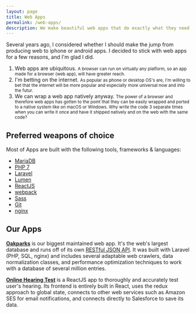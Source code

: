 ```yaml
---
layout: page
title: Web Apps
permalink: /web-apps/
description: We make beautiful web apps that do exactly what they need to.
---
```


Several years ago, I considered whether I should make the jump from producing web to iphone or android apps. I decided to stick with web apps for a few reasons, and I'm glad I did. 

1. Web apps are ubiquitous. <small>A browser can run on virtually any platform, so an app made for a browser (web app), will have greater reach. </small>
2. I'm betting on the internet. <small>As popular as phone or desktop OS's are, I'm willing to bet that the internet will be more popular and especially more universal now and into the futur.</small>
3. We can wrap a web app natively anyway. <small>The power of a browser and therefore web apps has gotten to the point that they can be easily wrapped and ported to a native system like on macOS or Windows. Why write the code 3 separate times when you can write it once and have it shipped natively and on the web with the same code?</small>

## Preferred weapons of choice
Most of Apps are built with the following tools, frameworks & languages:

- [MariaDB](https://mariadb.org/)
- [PHP 7](http://php.net/)
- [Laravel](https://laravel.com/)
- [Lumen](https://lumen.laravel.com/)
- [ReactJS](https://facebook.github.io/react/)
- [webpack](https://webpack.js.org/)
- [Sass](http://sass-lang.com/)
- [Git](https://git-scm.com/)
- [nginx](https://nginx.org/en/)

## Our Apps

**[Oakparks](https://oakparks.org/)** is our biggest maintained web app. It's the web's largest database and runs off of its own [RESTful JSON API](http://docs.oakparks.apiary.io/#). It was built with Laravel (PHP, SQL, nginx) and includes several adaptable web crawlers, data normalization classes, and performance optimization techniques to work with a database of several million entries. 

**[Online Hearing Test](audicus.com/online-hearing-test)** is a ReactJS app to thoroughly and accurately test user's hearing. Its frontend is entirely built in React, uses the redux approach to global state, connects to other web services such as Amazon SES for email notifications, and connects directly to Salesforce to save its data.
